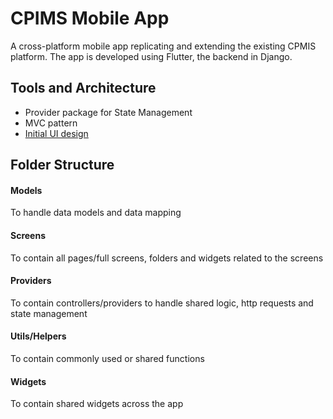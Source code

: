 # CPIMS Mobile App
A cross-platform mobile app replicating and extending the existing CPMIS platform.
The app is developed using Flutter, the backend in Django.


## Tools and Architecture
* Provider package for State Management
* MVC pattern
* [Initial UI design](https://www.figma.com/file/cPzPl6HRvOIDWUxjKehPkT/CPMIS-App-Low-Fidelity?node-id=0%3A1)

## Folder Structure
#### Models
To handle data models and data mapping
#### Screens
To contain all pages/full screens, folders and widgets related to the screens
#### Providers
To contain controllers/providers to handle shared logic, http requests and state management
#### Utils/Helpers
To contain commonly used or shared functions
#### Widgets
To contain shared widgets across the app

